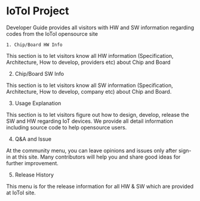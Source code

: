 # IoToI Project

Developer Guide provides all visitors with HW and SW information regarding codes from the IoToI opensource site   



    1. Chip/Board HW Info

This section is to let visitors know all HW information \(Specification, Architecture, How to develop, providers etc\) about Chip and Board



   2. Chip/Board SW Info 

This section is to let visitors know all SW information \(Specification, Architecture, How to develop, company etc\) about Chip and Board.



   3. Usage Explanation    

This section is to let visitors figure out how to design, develop, release the SW and HW regarding IoT devices. We provide all detail information including source code to help opensource users.



  4. Q&A and Issue   

At the community menu, you can leave opinions and issues only after sign-in at this site. Many contributors will help you and share good ideas for further improvement.



  5. Release History    

This menu is for the release information for all HW & SW which are provided at IoToI site.

